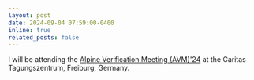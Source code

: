 ```yaml
---
layout: post
date: 2024-09-04 07:59:00-0400
inline: true
related_posts: false
---
```


I will be attending the [Alpine Verification Meeting (AVM)'24](https://avm2024.informatik.uni-freiburg.de/) at the  Caritas Tagungszentrum, Freiburg, Germany.